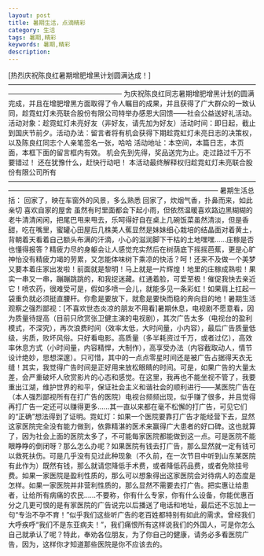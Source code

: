 ```yaml
---
layout: post
title: 暑期生活，点滴精彩
category: 生活
tags: 暑期,精彩
keywords: 暑期,精彩
description: 
---
```

[热烈庆祝陈良红暑期增肥增黑计划圆满达成！]
————————————————————————————————————————————————————–
为庆祝陈良红同志暑期增肥增黑计划的圆满完成，并且在增肥增黑方面取得了令人瞩目的成果，并且获得了广大群众的一致认同，趁霓虹灯未亮联合股份有限公司特举办感恩大回馈——社会公益送好礼活动。
活动对象：趁霓虹灯未亮好友（非好友，请先加为好友）活动时间：即日起，截止到国庆节前夕。活动办法：留言者将有机会获得下期趁霓虹灯未亮日志的决策权，以及陈良红同志个人亲笔签名一张，哈哈
活动地址：本空间，本篇日志，本页面，本框下面的留言框内有效。
机会先到先得，奖品送完为止。走过路过千万不要错过！
还在犹豫什么，赶快行动吧！
本活动最终解释权归趁霓虹灯未亮联合股份有限公司所有
——————————————————————————————————————————————————————————————————–
暑期生活总括：
回家了，映在车窗外的风景，多么熟悉
回家了，炊烟气香，扑鼻而来，如此亲切
喜欢自家的屋舍
虽然有时里面都会下起小雨，但依然温暖喜欢路边黑糊糊的老牛清清闲闲，把尾巴甩来甩去，乐呵得好自在桌上几碗饭菜虽然清淡，但是香甜，吃在嘴里，蜜罐心田屋后几株美人蕉显然是妹妹细心栽培的结晶面对着黄土，背朝着天看着自己额头布满的汗滴，小心的滋润脚下干枯的土地嘿嘿……庄稼是否也懂得报答？精疲力尽的身躯会让人感觉充实然后在树荫底下摇摇芭蕉，更是心旷神怡没有精疲力竭的劳累，又怎能体味树下乘凉的快活？呵！还来不及做一个美梦又要本着庄家出发啦！前面就是黎明！马上就是一片辉煌！地里的庄稼成熟啦！果实一串又一串，蹦蹦跳跳的，和我捉迷藏。红通着脸，可爱至极！催促我快去亲近它！喷农药，很难受可是，假如多喷一会儿，就能多见一条彩虹！如果肩上扛起一袋重负就必须挺直腰杆。你愈是要放下，就愈是要快而稳的奔向目的地！暑期生活观察之强烈鄙视：[不喜欢世态炎凉的朋友不用看]暑期休息，电视剧不愿意看，因为质量待提高（目前只欣赏张卫健主演的电视剧），其次广告太多（电视台的盈利模式，不深究），再次浪费时间（效率太低，大时间量，小内容），最后广告质量低级，劣质，败坏风俗。只好看电影。高质量（多半耗资过千万，或者过亿），高效率休息方式（小时间量，内容精悍，大制作），高享受办法（内容截取动人，情节设计绝妙，思想深邃）。只可惜，其中的一点点零星时间还是被广告占据得天衣无缝！其实，我觉得广告时间是正好用来放松眼睛的时间。可是，如果广告的大量太差，会严重破坏人欣赏影片的心态和感觉。在这里，我再也不能坐视不管了，我要重出江湖，维护世界的和平，保证社会主义和谐社会的顺利进行——某医院广告在（本人强烈鄙视所有在打广告的医院）电视台频频出现，似乎赚了很多，并且觉得再打广告一定还可以赚得更多……其一直以来都在毫不松懈的打广告，可见它们的“正确”想法得到了证明。霓虹灯：如果一个医院要靠打广告才能经营下去，显然这家医院完全没有能力做到，依靠精湛的医术来赢得广大患者的好口碑。这也就算了，因为社会上面的医院太多了，不可能每家医院都能做到这一点。可是医院不能眼睁睁的倒闭呀？那么怎么办呢？如果医院有钱去打广告，那么显然就一定有钱可以救死扶伤。可是几乎没有见过此种现象（不久前，在一次节目中听到山东某医院有此作为）既然有钱，那么就请您降低手术费，或者降低药品费，或者免除挂号费。如果一家医院是盈利性质的，那么可以想象得出这家医院会对待病人的态度是怎样。如果一家医院并非营利性质的，那么显然不需要去打广告。把实惠让给患者，让给所有病痛的农民……不要称，你有什么专家，你有什么设备，你能优惠百分之几更可恨的是有家医院的广告说完以后播送了电话和地址，最后还不忘加上一句“专治不孕不育！”似乎我们这些听广告的老百姓都特别有如此的需求。曾经我们大呼疾呼“我们不是东亚病夫！”，我们痛恨所有这样说我们的外国人，可是你怎么自己就承认了呢？特此，奉劝各位朋友，为了你自己的健康，请务必多看医院广告，因为，这样你才知道那些医院是你不应该去的。